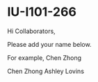 # IU-I101-266

Hi Collaborators,

Please add your name below. 

For example, Chen Zhong

Chen Zhong
Ashley Lovins
